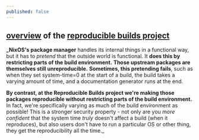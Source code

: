 ```yaml
---
published: false
---
```

## [overview](https://lwn.net/Articles/719823/) of the [reproducible builds project](https://reproducible-builds.org/)

**_NixOS's package manager** handles its internal things in a functional way, but it has to *pretend* that the outside world is functional. It **does this by restricting parts of the build environment.** **Those upstream packages are themselves still unreproducible.** **Sometimes, this pretending fails**, such as when they set system-time=0 at the start of a build, the build takes a varying amount of time, and a documentation generator runs at the end.

**By contrast, at the Reproducible Builds project we're making those packages reproducible without restricting parts of the build environment.** In fact, we're specifically varying as much of the build environment as possible! This is a stronger security property - not only are you *more confident* that the system time *truly* doesn't affect a build (when it reproduces), but also users don't have to run a particular OS or other thing, they get the reproducibility all the time._
